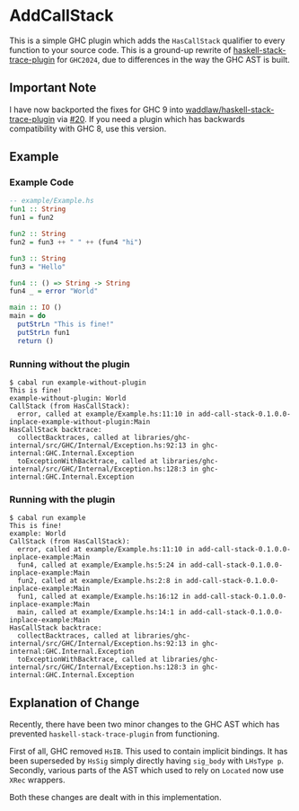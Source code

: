# AddCallStack
This is a simple GHC plugin which adds the `HasCallStack` qualifier to every function to your source code. This is a ground-up rewrite of [haskell-stack-trace-plugin](https://github.com/waddlaw/haskell-stack-trace-plugin) for `GHC2024`, due to differences in the way the GHC AST is built.

## Important Note
I have now backported the fixes for GHC 9 into [waddlaw/haskell-stack-trace-plugin](https://github.com/waddlaw/haskell-stack-trace-plugin) via [#20](https://github.com/waddlaw/haskell-stack-trace-plugin/pull/20). If you need a plugin which has backwards compatibility with GHC 8, use this version.

## Example
### Example Code
```haskell
-- example/Example.hs
fun1 :: String
fun1 = fun2

fun2 :: String
fun2 = fun3 ++ " " ++ (fun4 "hi")

fun3 :: String
fun3 = "Hello"

fun4 :: () => String -> String
fun4 _ = error "World"

main :: IO ()
main = do
  putStrLn "This is fine!"
  putStrLn fun1
  return ()
```

### Running without the plugin

```
$ cabal run example-without-plugin
This is fine!
example-without-plugin: World
CallStack (from HasCallStack):
  error, called at example/Example.hs:11:10 in add-call-stack-0.1.0.0-inplace-example-without-plugin:Main
HasCallStack backtrace:
  collectBacktraces, called at libraries/ghc-internal/src/GHC/Internal/Exception.hs:92:13 in ghc-internal:GHC.Internal.Exception
  toExceptionWithBacktrace, called at libraries/ghc-internal/src/GHC/Internal/Exception.hs:128:3 in ghc-internal:GHC.Internal.Exception
```

### Running with the plugin
```
$ cabal run example
This is fine!
example: World
CallStack (from HasCallStack):
  error, called at example/Example.hs:11:10 in add-call-stack-0.1.0.0-inplace-example:Main
  fun4, called at example/Example.hs:5:24 in add-call-stack-0.1.0.0-inplace-example:Main
  fun2, called at example/Example.hs:2:8 in add-call-stack-0.1.0.0-inplace-example:Main
  fun1, called at example/Example.hs:16:12 in add-call-stack-0.1.0.0-inplace-example:Main
  main, called at example/Example.hs:14:1 in add-call-stack-0.1.0.0-inplace-example:Main
HasCallStack backtrace:
  collectBacktraces, called at libraries/ghc-internal/src/GHC/Internal/Exception.hs:92:13 in ghc-internal:GHC.Internal.Exception
  toExceptionWithBacktrace, called at libraries/ghc-internal/src/GHC/Internal/Exception.hs:128:3 in ghc-internal:GHC.Internal.Exception
```

## Explanation of Change
Recently, there have been two minor changes to the GHC AST which has prevented `haskell-stack-trace-plugin` from functioning.

First of all, GHC removed `HsIB`. This used to contain implicit bindings. It has been superseded by `HsSig` simply directly having  `sig_body` with `LHsType p`. Secondly, various parts of the AST which used to rely on `Located` now use `XRec` wrappers.

Both these changes are dealt with in this implementation.
